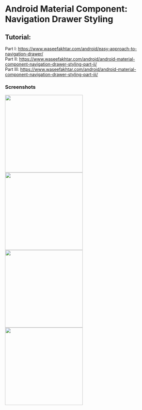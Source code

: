 # Android Material Component: Navigation Drawer Styling

## Tutorial:
Part I: https://www.waseefakhtar.com/android/easy-approach-to-navigation-drawer/ </br>
Part II: https://www.waseefakhtar.com/android/android-material-component-navigation-drawer-styling-part-ii/ </br>
Part III: https://www.waseefakhtar.com/android/android-material-component-navigation-drawer-styling-part-iii/ </br>

### Screenshots

<img src="https://github.com/waseefakhtar/Navigation-Drawer/blob/master/Screenshots/Part-1.png?raw=true" width="256"/> <img src="https://github.com/waseefakhtar/Navigation-Drawer/blob/master/Screenshots/Part-2.png?raw=true" width="256"/>
<img src="https://github.com/waseefakhtar/Navigation-Drawer/blob/master/Screenshots/Part-3.png?raw=true" width="256"/> <img src="https://github.com/waseefakhtar/Navigation-Drawer/blob/master/Screenshots/Part-4.png?raw=true" width="256"/>
